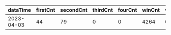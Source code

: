 |dataTime|firstCnt|secondCnt|thirdCnt|fourCnt|winCnt|vrate|wrate|
|-|-|-|-|-|-|-|-|
|2023-04-03|44|79|0|0|4264|0%|0%|